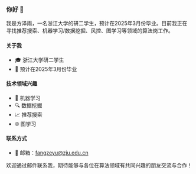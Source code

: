 ### 你好 👋

我是方泽雨，一名浙江大学的研二学生，预计在2025年3月份毕业。目前我正在寻找推荐搜索、机器学习/数据挖掘、风控、图学习等领域的算法岗工作。

#### 关于我

- 🎓 浙江大学研二学生
- 📅 预计在2025年3月份毕业

#### 技术领域兴趣

- 🤖 机器学习
- 🔍 数据挖掘
- 📈 推荐搜索
- 🌐 图学习

#### 联系方式

- 📧 邮箱：fangzeyu@zju.edu.cn

欢迎通过邮件联系我，期待能够与各位在算法领域有共同兴趣的朋友交流与合作！
